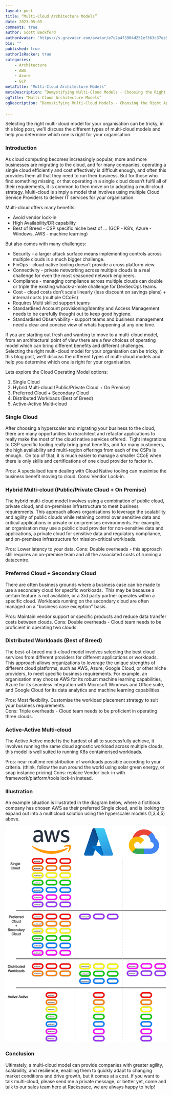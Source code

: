 ```yaml
---
layout: post
title: “Multi-Cloud Architecture Models”
date: 2023-05-05
comments: true
author: Scott Beckford
authorAvatar: 'https://s.gravatar.com/avatar/e7c2a4f3904d251ef363c37ee9b69fd4?s=80'
bio: ""
published: true
authorIsRacker: true
categories:
    - Architecture
    - AWS
    - Azure
    - GCP
metaTitle: "Multi-Cloud Architecture Models"
metaDescription: “Demystifying Multi-Cloud Models - Choosing the Right Approach for Your Organization”
ogTitle: “Multi-Cloud Architecture Models”
ogDescription: “Demystifying Multi-Cloud Models - Choosing the Right Approach for Your Organization”

---
```


Selecting the right multi-cloud model for your organisation can be tricky, in this blog post, we'll discuss the different types of multi-cloud models and help you determine which one is right for your organisation.


<!--more-->

### Introduction

As cloud computing becomes increasingly popular, more and more businesses are migrating to the cloud, and for many companies, operating a single cloud efficiently and cost effectively is difficult enough, and often this provides them all that they need to run their business.
But for those who find something missing, or that operating in a single cloud doesn’t fulfil all of their requirements, it is common to then move on to adopting a multi-cloud strategy.
Multi-cloud is simply a model that involves using multiple Cloud Service Providers to deliver IT services for your organisation.
                           
Multi-cloud offers many benefits:
- Avoid vendor lock-in
- High Availability/DR capability
- Best of Breed - CSP specific niche best of … (GCP - K8’s, Azure - Windows, AWS - machine learning)

But also comes with many challenges:
- Security - a larger attack surface means implementing controls across multiple clouds is a much bigger challenge.
- FinOps - cloud native tooling doesn’t provide a cross platform view.
- Connectivity - private networking across multiple clouds is a real challenge for even the most seasoned network engineers.
- Compliance - managing compliance across multiple clouds can double or triple the existing whack-a-mole challenge for DevSecOps teams.
- Cost - cloud costs don’t scale linearly (less discount on savings plans) + internal costs (multiple CCoEs)
- Requires Multi skilled support teams
- Standardised Account provisioning/Identity and Access Management needs to be carefully thought out to keep good hygiene.
- Standardised Observability - support teams and business management need a clear and concise view of whats happening at any one time.

If you are starting out fresh and wanting to move to a multi-cloud model, from an architectural point of view there are a few choices of operating model which can bring different benefits and different challenges.  
Selecting the right multi-cloud model for your organisation can be tricky, in this blog post, we'll discuss the different types of multi-cloud models and help you determine which one is right for your organisation.

Lets explore the Cloud Operating Model options:
1. Single Cloud
2. Hybrid Multi-cloud (Public/Private Cloud + On Premise)
3. Preferred Cloud + Secondary Cloud
4. Distributed Workloads (Best of Breed)
5. Active-Active Multi-cloud
 
### Single Cloud

After choosing a hyperscaler and migrating your business to the cloud, there are many opportunities to rearchitect and refactor applications to really make the most of the cloud native services offered.  Tight integrations to CSP specific tooling really bring great benefits, and for many customers, the high availability and multi-region offerings from each of the CSPs is enough.  On top of that, it is much easier to manage a smaller CCoE when there is only skills and certifications of one cloud provider to factor in.

Pros: A specialised team dealing with Cloud Native tooling can maximise the business benefit moving to cloud.
Cons: Vendor Lock-in.
 
### Hybrid Multi-cloud (Public/Private Cloud + On Premise)

The hybrid multi-cloud model involves using a combination of public cloud, private cloud, and on-premises infrastructure to meet business requirements. This approach allows organisations to leverage the scalability and agility of public clouds while retaining control over sensitive data and critical applications in private or on-premises environments. For example, an organisation may use a public cloud provider for non-sensitive data and applications, a private cloud for sensitive data and regulatory compliance, and on-premises infrastructure for mission-critical workloads.

Pros: Lower latency to your data.
Cons: Double overheads - this approach still requires an on-premise team and all the associated costs of running a datacentre.
 
### Preferred Cloud + Secondary Cloud

There are often business grounds where a business case can be made to use a secondary cloud for specific workloads.  This may be because a certain feature is not available, or a 3rd party partner operates within a specific cloud. Workloads running on the secondary cloud are often managed on a "business case exception" basis.

Pros: Maintain vendor support or specific products and reduce data transfer costs between clouds.
Cons: Double overheads - Cloud team needs to be proficient in operating two clouds.
 
### Distributed Workloads (Best of Breed)

The best-of-breed multi-cloud model involves selecting the best cloud services from different providers for different applications or workloads. This approach allows organizations to leverage the unique strengths of different cloud platforms, such as AWS, Azure, Google Cloud, or other niche providers, to meet specific business requirements. For example, an organisation may choose AWS for its robust machine learning capabilities, Azure for its seamless integration with Microsoft Windows and Office suite, and Google Cloud for its data analytics and machine learning capabilities.

Pros: Most flexibility.  Customise the workload placement strategy to suit your business requirements.  
Cons: Triple overheads - Cloud team needs to be proficient in operating three clouds.
 
### Active-Active Multi-cloud

The Active Active model is the hardest of all to successfully achieve, it involves running the same cloud agnostic workload across multiple clouds, this model is well suited to running K8s containerised workloads.

Pros: near realtime redistribution of workloads possible according to your criteria.  (think, follow the sun around the world using solar green energy, or snap instance pricing) 
Cons: replace Vendor lock-in with framework/platform/tools lock-in instead.

### Illustration
An example situation is illustrated in the diagram below, where a fictitious company has chosen AWS as their preferred Single cloud, and is looking to expand out into a multicloud solution using the hyperscaler models (1,3,4,5) above.

<img src=multicloud-All-in-One.drawio.png title=multi-cloud alt= multi-cloud>


### Conclusion
Ultimately, a multi-cloud model can provide companies with greater agility, scalability, and resilience, enabling them to quickly adapt to changing market conditions and drive growth, but it comes at a cost.
If you want to talk multi-cloud, please send me a private message, or better yet, come and talk to our sales team here at Rackspace, we are always happy to help!

